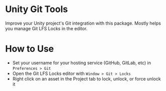 # Unity Git Tools

Improve your Unity project's Git integration with this package. Mostly helps you manage Git LFS Locks in the editor.

# How to Use

* Set your username for your hosting service (GitHub, GitLab, etc) in ```Preferences > Git```
* Open the Git LFS Locks editor with ```Window > Git > Locks```
* Right click on an asset in the Project tab to lock, unlock, or force unlock it

